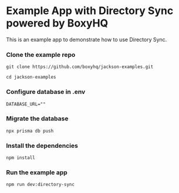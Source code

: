 # Example App with Directory Sync powered by BoxyHQ

This is an example app to demonstrate how to use Directory Sync.

### Clone the example repo

```
git clone https://github.com/boxyhq/jackson-examples.git
```

```
cd jackson-examples
```

### Configure database in .env

```
DATABASE_URL=""
```

### Migrate the database

```
npx prisma db push
```

### Install the dependencies

```
npm install
```

### Run the example app

```
npm run dev:directory-sync
```
